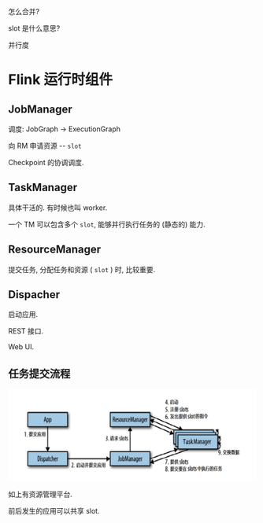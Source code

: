 怎么合并?

slot 是什么意思?

并行度



# Flink 运行时组件

## JobManager

调度: JobGraph → ExecutionGraph

向 RM 申请资源 -- `slot` 

Checkpoint 的协调调度.

## TaskManager

具体干活的. 有时候也叫 worker.

一个 TM 可以包含多个 `slot`, 能够并行执行任务的 (静态的) 能力.

## ResourceManager

提交任务, 分配任务和资源 ( `slot` ) 时, 比较重要.

## Dispacher

启动应用.

REST 接口.

Web UI.

## 任务提交流程

![appsubmit](pics/image-20200829162002127.png)

如上有资源管理平台.

前后发生的应用可以共享 slot.